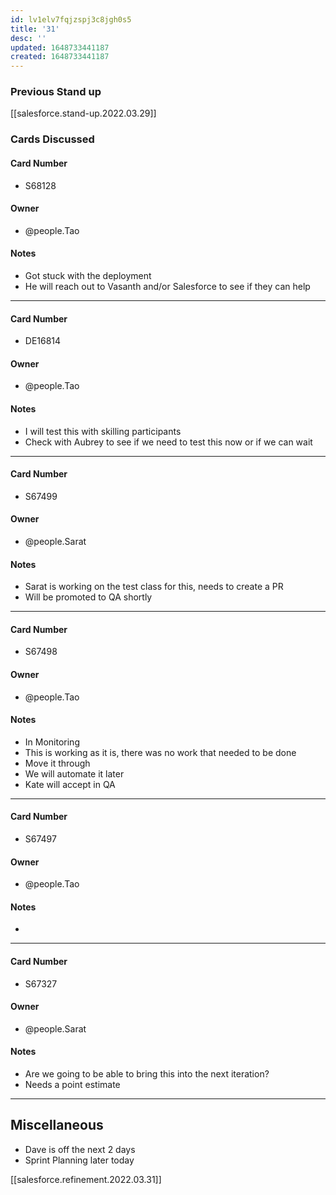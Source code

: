 ```yaml
---
id: lv1elv7fqjzspj3c8jgh0s5
title: '31'
desc: ''
updated: 1648733441187
created: 1648733441187
---
```


### Previous Stand up
[[salesforce.stand-up.2022.03.29]]

### Cards Discussed
#### Card Number
- S68128
#### Owner
- @people.Tao 
#### Notes
- Got stuck with the deployment
- He will reach out to Vasanth and/or Salesforce to see if they can help 
---
#### Card Number
- DE16814
#### Owner
- @people.Tao 
#### Notes
- I will test this with skilling participants
- Check with Aubrey to see if we need to test this now or if we can wait 
---
#### Card Number
- S67499
#### Owner
- @people.Sarat 
#### Notes
- Sarat is working on the test class for this, needs to create a PR
- Will be promoted to QA shortly 
---
#### Card Number
- S67498
#### Owner
- @people.Tao 
#### Notes
- In Monitoring
- This is working as it is, there was no work that needed to be done
- Move it through
- We will automate it later
- Kate will accept in QA 
---
#### Card Number
- S67497
#### Owner
- @people.Tao 
#### Notes
-
---
#### Card Number
- S67327 
#### Owner
- @people.Sarat 
#### Notes
- Are we going to be able to bring this into the next iteration?
- Needs a point estimate
---
## Miscellaneous
- Dave is off the next 2 days 
- Sprint Planning later today

[[salesforce.refinement.2022.03.31]]
